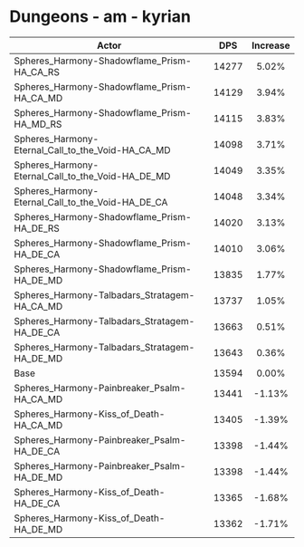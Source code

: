 # Dungeons - am - kyrian
| Actor | DPS | Increase |
|---|:---:|:---:|
|Spheres_Harmony-Shadowflame_Prism-HA_CA_RS|14277|5.02%|
|Spheres_Harmony-Shadowflame_Prism-HA_CA_MD|14129|3.94%|
|Spheres_Harmony-Shadowflame_Prism-HA_MD_RS|14115|3.83%|
|Spheres_Harmony-Eternal_Call_to_the_Void-HA_CA_MD|14098|3.71%|
|Spheres_Harmony-Eternal_Call_to_the_Void-HA_DE_MD|14049|3.35%|
|Spheres_Harmony-Eternal_Call_to_the_Void-HA_DE_CA|14048|3.34%|
|Spheres_Harmony-Shadowflame_Prism-HA_DE_RS|14020|3.13%|
|Spheres_Harmony-Shadowflame_Prism-HA_DE_CA|14010|3.06%|
|Spheres_Harmony-Shadowflame_Prism-HA_DE_MD|13835|1.77%|
|Spheres_Harmony-Talbadars_Stratagem-HA_CA_MD|13737|1.05%|
|Spheres_Harmony-Talbadars_Stratagem-HA_DE_CA|13663|0.51%|
|Spheres_Harmony-Talbadars_Stratagem-HA_DE_MD|13643|0.36%|
|Base|13594|0.00%|
|Spheres_Harmony-Painbreaker_Psalm-HA_CA_MD|13441|-1.13%|
|Spheres_Harmony-Kiss_of_Death-HA_CA_MD|13405|-1.39%|
|Spheres_Harmony-Painbreaker_Psalm-HA_DE_CA|13398|-1.44%|
|Spheres_Harmony-Painbreaker_Psalm-HA_DE_MD|13398|-1.44%|
|Spheres_Harmony-Kiss_of_Death-HA_DE_CA|13365|-1.68%|
|Spheres_Harmony-Kiss_of_Death-HA_DE_MD|13362|-1.71%|

